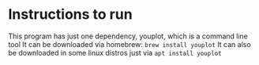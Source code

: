 # Instructions to run
This program has just one dependency, youplot, which is a command line tool
It can be downloaded via homebrew: `brew install youplot`
It can also be downloaded in some linux distros just via `apt install youplot`